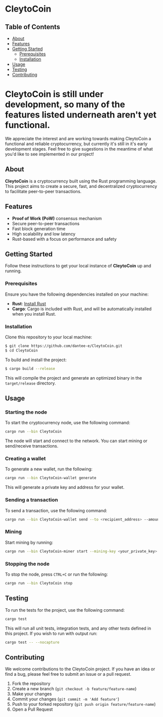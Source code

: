 # CleytoCoin 

## Table of Contents

- [About](#about)
- [Features](#features)
- [Getting Started](#getting-started)
  - [Prerequisites](#prerequisites)
  - [Installation](#installation)
- [Usage](#usage)
- [Testing](#testing)
- [Contributing](#contributing)

# CleytoCoin is still under development, so many of the features listed underneath aren't yet functional.
We appreciate the interest and are working towards making CleytoCoin a functional and reliable cryptocurrency, but currently it's still in it's early development stages.
Feel free to give sugestions in the meantime of what you'd like to see implemented in our project!

## About

**CleytoCoin** is a cryptocurrency built using the Rust programming language. This project aims to create a secure, fast, and decentralized cryptocurrency to facilitate peer-to-peer transactions.

## Features

- **Proof of Work (PoW)** consensus mechanism
- Secure peer-to-peer transactions
- Fast block generation time
- High scalability and low latency
- Rust-based with a focus on performance and safety

## Getting Started

Follow these instructions to get your local instance of **CleytoCoin** up and running.

### Prerequisites

Ensure you have the following dependencies installed on your machine:

- **Rust**: [Install Rust](https://www.rust-lang.org/tools/install)
- **Cargo**: Cargo is included with Rust, and will be automatically installed when you install Rust.

### Installation

Clone this repository to your local machine:

```bash
$ git clone https://github.com/dantee-e/CleytoCoin.git
$ cd CleytoCoin 
```
To build and install the project:
``` bash
$ cargo build --release
```
This will compile the project and generate an optimized binary in the `target/release` directory.

## Usage

### Starting the node
To start the cryptocurrency node, use the following command:
``` bash
cargo run --bin CleytoCoin
```
The node will start and connect to the network. You can start mining or send/receive transactions.

### Creating a wallet
To generate a new wallet, run the following:
``` bash
cargo run --bin CleytoCoin-wallet generate
```
This will generate a private key and address for your wallet.

### Sending a transaction
To send a transaction, use the following command:
``` bash
cargo run --bin CleytoCoin-wallet send --to <recipient_address> --amount <amount> --private-key <your_private_key>
```

### Mining
Start mining by running:
``` bash
cargo run --bin CleytoCoin-miner start --mining-key <your_private_key>
```

### Stopping the node
To stop the node, press `CTRL+C` or run the following:
``` bash
cargo run --bin CleytoCoin stop
```

## Testing
To run the tests for the project, use the following command:
``` bash
cargo test
```
This will run all unit tests, integration tests, and any other tests defined in this project.
If you wish to run with output run:
``` bash
cargo test -- --nocapture
```

## Contributing
We welcome contributions to the CleytoCoin project. If you have an idea or find a bug, please feel free to submit an issue or a pull request.
1. Fork the repository
2. Create a new branch (`git checkout -b feature/feature-name`)
3. Make your changes
4. Commit your changes (`git commit -m 'Add feature'`)
5. Push to your forked repository (`git push origin feature/feature-name`)
6. Open a Pull Request
